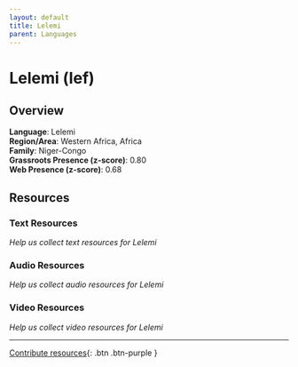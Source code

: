 ```yaml
---
layout: default
title: Lelemi
parent: Languages
---
```


# Lelemi (lef)

## Overview

**Language**: Lelemi  
**Region/Area**: Western Africa, Africa  
**Family**: Niger-Congo  
**Grassroots Presence (z-score)**: 0.80  
**Web Presence (z-score)**: 0.68  

## Resources

### Text Resources
*Help us collect text resources for Lelemi*

### Audio Resources
*Help us collect audio resources for Lelemi*

### Video Resources
*Help us collect video resources for Lelemi*

---

[Contribute resources](https://forms.office.com/e/1SfLJx3u1r){: .btn .btn-purple }
